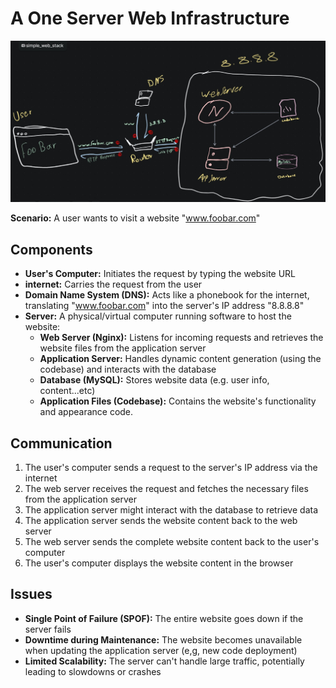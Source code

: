 # A One Server Web Infrastructure

![Simple Web Stack Design](images/Simple_web_stack.jpg)

**Scenario:** A user wants to visit a website "www.foobar.com"

## Components
* **User's Computer:** Initiates the request by typing the website URL
* **internet:** Carries the request from the user
* **Domain Name System (DNS):** Acts like a phonebook for the internet, translating "www.foobar.com" into the server's IP address "8.8.8.8"
* **Server:** A physical/virtual computer running software to host the website:
	- **Web Server (Nginx):** Listens for incoming requests and retrieves the website files from the application server
	- **Application Server:** Handles dynamic content generation (using the codebase) and interacts with the database
	- **Database (MySQL):** Stores website data (e.g. user info, content...etc)
	- **Application Files (Codebase):** Contains the website's functionality and appearance code.


## Communication
1. The user's computer sends a request to the server's IP address via the internet
2. The web server receives the request and fetches the necessary files from the application server
3. The application server might interact with the database to retrieve data
4. The application server sends the website content back to the web server
5. The web server sends the complete website content back to the user's computer
6. The user's computer displays the website content in the browser


## Issues
- **Single Point of Failure (SPOF):** The entire website goes down if the server fails
- **Downtime during Maintenance:** The website becomes unavailable when updating the application server (e,g, new code deployment)
- **Limited Scalability:** The server can't handle large traffic, potentially leading to slowdowns or crashes
